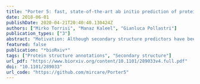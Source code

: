 ```yaml
---
title: "Porter 5: fast, state-of-the-art ab initio prediction of protein secondary structure in 3 and 8 classes"
date: 2018-06-01
publishDate: 2020-04-21T20:40:40.130424Z
authors: ["Mirko Torrisi", "Manaz Kaleel", "Gianluca Pollastri"]
publication_types: ["3"]
abstract: "Motivation: Although secondary structure predictors have been developed for decades, current ab initio methods have still some way to go to reach their theoretical limits. Moreover, the continuous effort towards harnessing ever expanding data sets and more sophisticated, deeper Machine Learning techniques, has not come to an end. Results: Here we present Porter 5, the latest release of one of the best performing ab initio secondary structure predictors. Version 5 achieves 84% accuracy (84% SOV) when tested on 3 classes, and 73% accuracy (77% SOV) on 8 classes, on a large independent set, significantly outperforming all the most recent ab initio predictors we have tested. Availability: The web and standalone versions of Porter5 are available at http://distilldeep.ucd.ie/porter/."
featured: false
publication: "*bioRxiv*"
tags: ["Protein structure annotations", "Secondary structure"]
url_pdf: "https://www.biorxiv.org/content/10.1101/289033v4.full.pdf"
doi: "10.1101/289033"
url_code: "https://github.com/mircare/Porter5"
---
```


